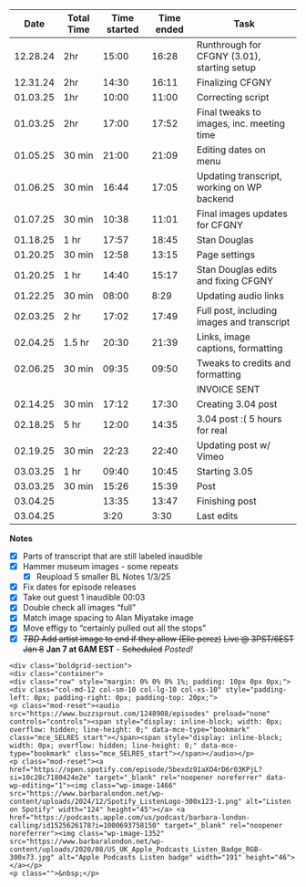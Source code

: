 
| Date     | Total Time | Time started | Time ended | Task                                        |
| -------- | ---------- | ------------ | ---------- | ------------------------------------------- |
| 12.28.24 | 2hr        | 15:00        | 16:28      | Runthrough for CFGNY (3.01), starting setup |
| 12.31.24 | 2hr        | 14:30        | 16:11      | Finalizing CFGNY                            |
| 01.03.25 | 1hr        | 10:00        | 11:00      | Correcting script                           |
| 01.03.25 | 2hr        | 17:00        | 17:52      | Final tweaks to images, inc. meeting time   |
| 01.05.25 | 30 min     | 21:00        | 21:09      | Editing dates on menu                       |
| 01.06.25 | 30 min     | 16:44        | 17:05      | Updating transcript, working on WP backend  |
| 01.07.25 | 30 min     | 10:38        | 11:01      | Final images updates for CFGNY              |
| 01.18.25 | 1 hr       | 17:57        | 18:45      | Stan Douglas                                |
| 01.20.25 | 30 min     | 12:58        | 13:15      | Page settings                               |
| 01.20.25 | 1 hr       | 14:40        | 15:17      | Stan Douglas edits and fixing CFGNY         |
| 01.22.25 | 30 min     | 08:00        | 8:29       | Updating audio links                        |
| 02.03.25 | 2 hr       | 17:02        | 17:49      | Full post, including images and transcript  |
| 02.04.25 | 1.5 hr     | 20:30        | 21:39      | Links, image captions, formatting           |
| 02.06.25 | 30 min     | 09:35        | 09:50      | Tweaks to credits and formatting            |
|          |            |              |            | INVOICE SENT                                |
| 02.14.25 | 30 min     | 17:12        | 17:30      | Creating 3.04 post                          |
| 02.18.25 | 5 hr       | 12:00        | 14:35      | 3.04 post :( 5 hours for real               |
| 02.19.25 | 30 min     | 22:23        | 22:40      | Updating post w/ Vimeo                      |
| 03.03.25 | 1 hr       | 09:40        | 10:45      | Starting 3.05                               |
| 03.03.25 | 30 min     | 15:26        | 15:39      | Post                                        |
| 03.04.25 |            | 13:35        | 13:47      | Finishing post                              |
| 03.04.25 |            | 3:20         | 3:30       | Last edits                                  |

**Notes**
- [x] Parts of transcript that are still labeled inaudible
- [x] Hammer museum images - some repeats
	- [x] Reupload 5 smaller
BL Notes 1/3/25
- [X] Fix dates for episode releases
- [X] Take out guest 1 inaudible 00:03
- [X] Double check all images “full”
- [x] Match image spacing to Alan Miyatake image
- [X] Move effigy to “certainly pulled out all the stops” 
- [x] ~~*TBD* Add artist image to end if they allow (Elle perez)~~
~~Live @ 3PST/6EST Jan 8~~ **Jan 7 at 6AM EST** - ~~Scheduled~~ *Posted!*

```
<div class="boldgrid-section">
<div class="container">
<div class="row" style="margin: 0% 0% 0% 1%; padding: 10px 0px 0px;">
<div class="col-md-12 col-sm-10 col-lg-10 col-xs-10" style="padding-left: 0px; padding-right: 0px; padding-top: 20px;">
<p class="mod-reset"><audio src="https://www.buzzsprout.com/1248908/episodes" preload="none" controls="controls"><span style="display: inline-block; width: 0px; overflow: hidden; line-height: 0;" data-mce-type="bookmark" class="mce_SELRES_start">﻿</span><span style="display: inline-block; width: 0px; overflow: hidden; line-height: 0;" data-mce-type="bookmark" class="mce_SELRES_start">﻿</span></audio></p>
<p class="mod-reset"><a href="https://open.spotify.com/episode/5bexdz91aXO4rD6r03KPjL?si=10c28c7180424e2e" target="_blank" rel="noopener noreferrer" data-wp-editing="1"><img class="wp-image-1466" src="https://www.barbaralondon.net/wp-content/uploads/2024/12/Spotify_ListenLogo-300x123-1.png" alt="Listen on Spotify" width="124" height="45"></a> <a href="https://podcasts.apple.com/us/podcast/barbara-london-calling/id1525626178?i=1000693758150" target="_blank" rel="noopener noreferrer"><img class="wp-image-1352" src="https://www.barbaralondon.net/wp-content/uploads/2020/08/US_UK_Apple_Podcasts_Listen_Badge_RGB-300x73.jpg" alt="Apple Podcasts Listen badge" width="191" height="46"></a></p>
<p class="">&nbsp;</p>
```

